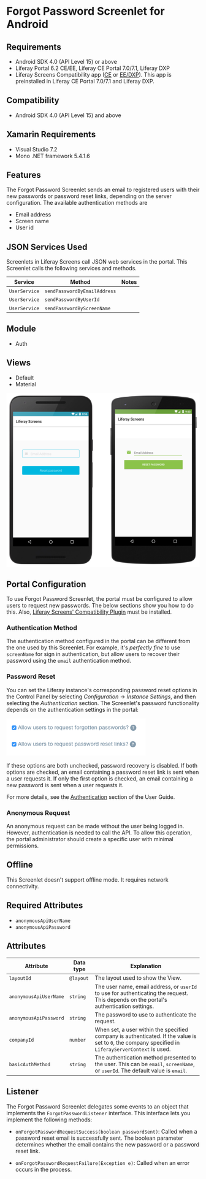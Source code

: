 # Forgot Password Screenlet for Android [](id=forgotpasswordscreenlet-for-android)

## Requirements [](id=requirements)

- Android SDK 4.0 (API Level 15) or above
- Liferay Portal 6.2 CE/EE, Liferay CE Portal 7.0/7.1, Liferay DXP
- Liferay Screens Compatibility app
  ([CE](http://www.liferay.com/marketplace/-/mp/application/54365664) or 
  [EE/DXP](http://www.liferay.com/marketplace/-/mp/application/54369726)). 
  This app is preinstalled in Liferay CE Portal 7.0/7.1 and Liferay DXP. 

## Compatibility [](id=compatibility)

- Android SDK 4.0 (API Level 15) and above

## Xamarin Requirements [](id=xamarin-requirements)

- Visual Studio 7.2
- Mono .NET framework 5.4.1.6

## Features [](id=features)

The Forgot Password Screenlet sends an email to registered users with their 
new passwords or password reset links, depending on the server configuration. 
The available authentication methods are

- Email address
- Screen name
- User id

## JSON Services Used [](id=json-services-used)

Screenlets in Liferay Screens call JSON web services in the portal. This 
Screenlet calls the following services and methods.

| Service | Method | Notes |
| ------- | ------ | ----- |
| `UserService` | `sendPasswordByEmailAddress` |  |
| `UserService` | `sendPasswordByUserId` |  |
| `UserService` | `sendPasswordByScreenName` |  |

## Module [](id=module)

- Auth

## Views [](id=views)

- Default
- Material

![The Forgot Password Screenlet with the Default (left) and Material (right) Viewsets.](../../../images/screens-android-forgotpwd.png)

## Portal Configuration [](id=portal-configuration)

To use Forgot Password Screenlet, the portal must be configured to allow users 
to request new passwords. The below sections show you how to do this. 
Also, 
[Liferay Screens' Compatibility Plugin](https://github.com/liferay/liferay-screens/tree/master/portal) 
must be installed. 

### Authentication Method [](id=authentication-method)

The authentication method configured in the portal can be different from the one 
used by this Screenlet. For example, it's *perfectly fine* to use `screenName` 
for sign in authentication, but allow users to recover their password using the 
`email` authentication method.

### Password Reset [](id=password-reset)

You can set the Liferay instance's corresponding password reset options in the 
Control Panel by selecting *Configuration* &rarr; *Instance Settings*, and then 
selecting the *Authentication* section. The Screenlet's password functionality 
depends on the authentication settings in the portal: 

![Checkboxes for the password recovery features in your Liferay instance.](../../../images/screens-password-reset.png)

If these options are both unchecked, password recovery is disabled. If both
options are checked, an email containing a password reset link is sent when a
user requests it. If only the first option is checked, an email containing a new
password is sent when a user requests it.

For more details, see the 
[Authentication](/discover/portal/-/knowledge_base/7-1/authentication) 
section of the User Guide. 

### Anonymous Request [](id=anonymous-request)

An anonymous request can be made without the user being logged in. However, 
authentication is needed to call the API. To allow this operation, the portal
administrator should create a specific user with minimal permissions. 

## Offline [](id=offline)

This Screenlet doesn't support offline mode. It requires network connectivity.

## Required Attributes [](id=required-attributes)

- `anonymousApiUserName`
- `anonymousApiPassword`

## Attributes [](id=attributes)

| Attribute | Data type | Explanation |
|-----------|-----------|-------------| 
| `layoutId` | `@layout` | The layout used to show the View. |
| `anonymousApiUserName` | `string` | The user name, email address, or `userId` to use for authenticating the request. This depends on the portal's authentication settings. |
| `anonymousApiPassword` | `string` | The password to use to authenticate the request. |
| `companyId` | `number` | When set, a user within the specified company is authenticated. If the value is set to `0`, the company specified in `LiferayServerContext` is used. |
| `basicAuthMethod` | `string` | The authentication method presented to the user. This can be `email`, `screenName`, or `userId`. The default value is `email`. |

## Listener [](id=listener)

The Forgot Password Screenlet delegates some events to an object that implements 
the `ForgotPasswordListener` interface. This interface lets you implement the 
following methods:

- `onForgotPasswordRequestSuccess(boolean passwordSent)`: Called when a password 
reset email is successfully sent. The boolean parameter determines whether the 
email contains the new password or a password reset link.

- `onForgotPasswordRequestFailure(Exception e)`: Called when an error occurs in 
the process.
